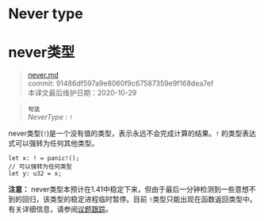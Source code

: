 # Never type
# never类型

>[never.md](https://github.com/rust-lang/reference/blob/master/src/types/never.md)\
>commit: 91486df597a9e8060f9c67587359e9f168dea7ef \
>本译文最后维护日期：2020-10-29

> **<sup>句法</sup>**\
> _NeverType_ : `!`

never类型(`!`)是一个没有值的类型，表示永远不会完成计算的结果。`!` 的类型表达式可以强转为任何其他类型。

<!-- ignore: unstable -->
```rust,ignore
let x: ! = panic!();
// 可以强转为任何类型
let y: u32 = x;
```

**注意：** never类型本预计在1.41中稳定下来，但由于最后一分钟检测到一些意想不到的回归，该类型的稳定进程临时暂停。目前 `!`类型只能出现在函数返回类型中。有关详细信息，请参阅[议题跟踪](https://github.com/rust-lang/rust/issues/35121)。

<!-- 2020-10-25 -->
<!-- checked -->
